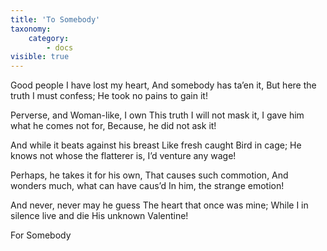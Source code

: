 ```yaml
---
title: 'To Somebody'
taxonomy:
    category:
        - docs
visible: true
---
```


Good people I have lost my heart,
And somebody has ta’en it,
But here the truth I must confess;
He took no pains to gain it!

Perverse, and Woman-like, I own
This truth I will not mask it,
I gave him what he comes not for,
Because, he did not ask it!

And while it beats against his breast
Like fresh caught Bird in cage;
He knows not whose the flatterer is,
I’d venture any wage!

Perhaps, he takes it for his own,
That causes such commotion,
And wonders much, what can have caus’d
In him, the strange emotion!

And never, never may he guess
The heart that once was mine;
While I in silence live and die
His unknown Valentine!

For Somebody